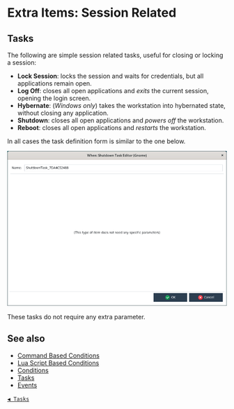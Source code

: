 # Extra Items: Session Related

## Tasks

The following are simple session related tasks, useful for closing or locking a session:

* **Lock Session**: locks the session and waits for credentials, but all applications remain open.
* **Log Off**: closes all open applications and _exits_ the current session, opening the login screen.
* **Hybernate**: (_Windows only_) takes the workstation into hybernated state, without closing any application.
* **Shutdown**: closes all open applications and _powers off_ the workstation.
* **Reboot**: closes all open applications and _restarts_ the workstation.

In all cases the task definition form is similar to the one below.

![WhenSessionTasks](graphics/when-task-extra-session.png)

These tasks do not require any extra parameter.


## See also

* [Command Based Conditions](cond_actionrelated.md#command)
* [Lua Script Based Conditions](cond_actionrelated.md#lua-script)
* [Conditions](conditions.md)
* [Tasks](tasks.md)
* [Events](events.md)


[`◀ Tasks`](tasks.md)
